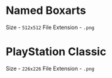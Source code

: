 # Named Boxarts

Size - `512x512`
File Extension - `.png`

# PlayStation Classic

Size - `226x226`
File Extension - `.png`